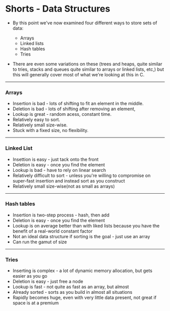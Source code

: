# Shorts - Data Structures
* By this point we've now examined four different ways to store sets of data:
    * Arrays
    * Linked lists
    * Hash tables
    * Tries

* There are even some variations on these (trees and heaps, quite similar to tries, stacks and queues quite similar to arrays or linked lists, etc,) but this will generally cover most of what we're looking at this in C.
---
### Arrays
* Insertion is bad - lots of shifting to fit an element in the middle.
* Deletion is bad - lots of shifting after removing an element,
* Lookup is great - random acess, constant time.
* Relatively easy to sort.
* Relatively small size-wise.
* Stuck with a fixed size, no flexibility.
---
### Linked List
* Insettion is easy - just tack onto the front
* Deletion is easy - once you find the element
* Lookup is bad - have to rely on linear search
* Relatively difficult to sort - unless you're willing to compromise on super-fast insertion and instead sort as you construct
* Relatively small size-wise(not as small as arrays)
---
### Hash tables
* Insertion is two-step process - hash, then add
* Deletion is easy - once you find the element
* Lookup is on average better than with liked lists because you have the benefit of a real-world constant factor
* Not an ideal data structure if sorting is the goal - just use an array
* Can run the gamut of size
---
### Tries
* Inserting is complex - a lot of dynamic memory allocation, but gets easier as you go
* Deletion is easy - just free a node
* Lookup is fast - not quite as fast as an array, but almost
* Already sorted - sorts as you build in almost all situations
* Rapidly becomes huge, even with very little data present, not great if space is at a premium